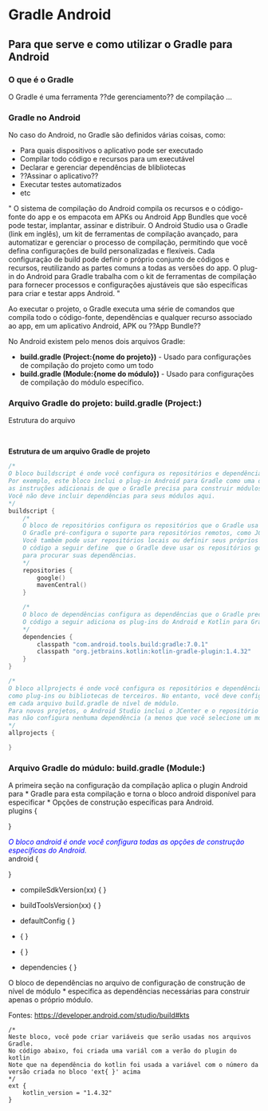 # Gradle Android
## Para que serve e como utilizar o Gradle para Android

### O que é o Gradle
O Gradle é uma ferramenta ??de gerenciamento?? de compilação ...

### Gradle no Android
No caso do Android, no Gradle são definidos várias coisas, como:
* Para quais dispositivos o aplicativo pode ser executado
* Compilar todo código e recursos para um executável
* Declarar e gerenciar dependências de blibliotecas
* ??Assinar o aplicativo??
* Executar testes automatizados
* etc

"
O sistema de compilação do Android compila os recursos e o código-fonte do app e os empacota em APKs ou Android App Bundles que você pode testar, implantar, assinar e distribuir. O Android Studio usa o Gradle (link em inglês), um kit de ferramentas de compilação avançado, para automatizar e gerenciar o processo de compilação, permitindo que você defina configurações de build personalizadas e flexíveis. Cada configuração de build pode definir o próprio conjunto de códigos e recursos, reutilizando as partes comuns a todas as versões do app. O plug-in do Android para Gradle trabalha com o kit de ferramentas de compilação para fornecer processos e configurações ajustáveis que são específicas para criar e testar apps Android.
"


Ao executar o projeto, o Gradle executa uma série de comandos que compila todo o código-fonte, dependências e qualquer recurso associado ao app, em um aplicativo Android, APK ou ??App Bundle??

No Android existem pelo menos dois arquivos Gradle:
* **build.gradle (Project:{nome do projeto})** - Usado para configurações de compilação do projeto como um todo
* **build.gradle (Module:{nome do módulo})** - Usado para configurações de compilação do módulo específico.

### Arquivo Gradle do projeto: build.gradle (Project:)
Estrutura do arquivo

<br>

**Estrutura de um arquivo Gradle de projeto**
    
```kotlin
/*
O bloco buildscript é onde você configura os repositórios e dependências do próprio Gradle.
Por exemplo, este bloco inclui o plug-in Android para Gradle como uma dependência porque fornece
as instruções adicionais de que o Gradle precisa para construir módulos de aplicativos Android.
Você não deve incluir dependências para seus módulos aqui.
*/
buildscript {
    /*
    O bloco de repositórios configura os repositórios que o Gradle usa para pesquisar ou baixar as dependências.
    O Gradle pré-configura o suporte para repositórios remotos, como JCenter, Maven Central e Ivy.
    Você também pode usar repositórios locais ou definir seus próprios repositórios remotos.
    O código a seguir define  que o Gradle deve usar os repositórios google() e mavenCentral()
    para procurar suas dependências.
    */
    repositories { 
        google()
        mavenCentral()
    }

    /*
    O bloco de dependências configura as dependências que o Gradle precisa usar para criar seu projeto.
    O código a seguir adiciona os plug-ins do Android e Kotlin para Gradle.
    */
    dependencies {
        classpath "com.android.tools.build:gradle:7.0.1"
        classpath "org.jetbrains.kotlin:kotlin-gradle-plugin:1.4.32"
    }
}

/*
O bloco allprojects é onde você configura os repositórios e dependências usados por todos os módulos em seu projeto,
como plug-ins ou bibliotecas de terceiros. No entanto, você deve configurar dependências específicas do módulo
em cada arquivo build.gradle de nível de módulo.
Para novos projetos, o Android Studio inclui o JCenter e o repositório Maven do Google por padrão,
mas não configura nenhuma dependência (a menos que você selecione um modelo que exija algumas).
*/
allprojects { 

}
```

### Arquivo Gradle do múdulo: build.gradle (Module:)


A primeira seção na configuração da compilação aplica o plugin Android para * Gradle para esta compilação e torna o bloco android disponível para especificar * Opções de construção específicas para Android.<br>
plugins {

}

<font style="color:blue">_O bloco android é onde você configura todas as opções de construção específicas do Android._</font><br>
android { 




}


* compileSdkVersion(xx) { }

* buildToolsVersion(xx) { }

* defaultConfig { }

* { }

* { }


* dependencies { }

O bloco de dependências no arquivo de configuração de construção de nível de módulo * especifica as dependências necessárias para construir apenas o próprio módulo.

Fontes:
https://developer.android.com/studio/build#kts


    /*
    Neste bloco, você pode criar variáveis que serão usadas nos arquivos Gradle.
    No código abaixo, foi criada uma variál com a verão do plugin do kotlin
    Note que na dependência do kotlin foi usada a variável com o número da versão criada no bloco 'ext{ }' acima
    */
    ext { 
        kotlin_version = "1.4.32"
    }
